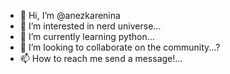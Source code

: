 - 👋 Hi, I’m @anezkarenina
- 👀 I’m interested in nerd universe...
- 🌱 I’m currently learning python...
- 💞️ I’m looking to collaborate on the community...?
- 📫 How to reach me send a message!...

<!---
anezkarenina/anezkarenina is a ✨ special ✨ repository because its `README.md` (this file) appears on your GitHub profile.
You can click the Preview link to take a look at your changes.
--->
